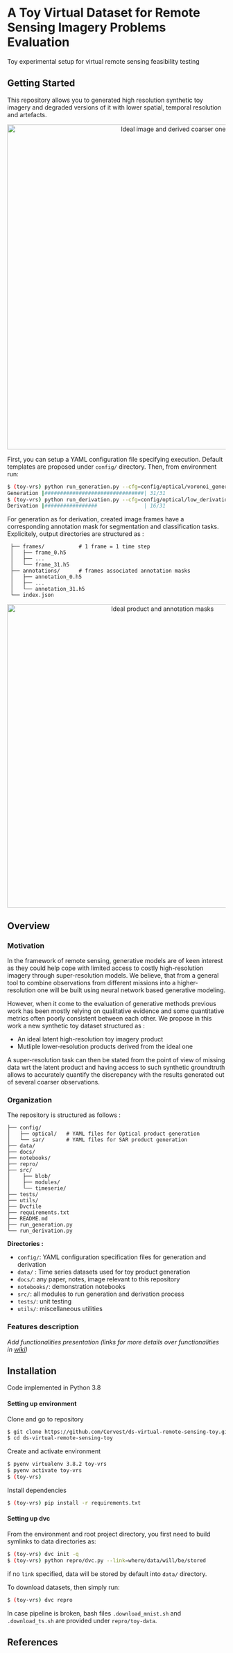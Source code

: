 # A Toy Virtual Dataset for Remote Sensing Imagery Problems Evaluation
Toy experimental setup for virtual remote sensing feasibility testing


## Getting Started

This repository allows you to generated high resolution synthetic toy imagery and degraded versions of it with lower spatial, temporal resolution and artefacts.

<p align="center">
<img src="https://github.com/Cervest/ds-virtual-remote-sensing-toy/blob/master/docs/source/img/latent_vs_derived.png" alt="Ideal image and derived coarser one" width="750"/>
 </p>

First, you can setup a YAML configuration file specifying execution. Default templates are proposed under `config/` directory. Then, from environment run:

```bash
$ (toy-vrs) python run_generation.py --cfg=config/optical/voronoi_generation_optical.yaml --o=sandbox/latent_product
Generation |################################| 31/31
$ (toy-vrs) python run_derivation.py --cfg=config/optical/low_derivation_optical.yaml --o=sandbox/derived_product
Derivation |#################               | 16/31
```

For generation as for derivation, created image frames have a corresponding annotation mask for segmentation and classification tasks. Explicitely, output directories are structured as :
```
 ├── frames/           # 1 frame = 1 time step
 │   ├── frame_0.h5
 │   ├── ...
 │   └── frame_31.h5
 ├── annotations/      # frames associated annotation masks
 │   ├── annotation_0.h5
 │   ├── ...
 │   └── annotation_31.h5
 └── index.json
 ```

<p align="center">
<img src="https://github.com/Cervest/ds-virtual-remote-sensing-toy/blob/master/docs/source/img/latent_product.png" alt="Ideal product and annotation masks" width="700"/>
</p>

## Overview

### Motivation

In the framework of remote sensing, generative models are of keen interest as they could help cope with limited access to costly high-resolution imagery through super-resolution models. We believe, that from a general tool to combine observations from different missions into a higher-resolution one will be built using neural network based generative modeling.

However, when it come to the evaluation of generative methods previous work has been mostly relying on qualitative evidence and some quantitative metrics often poorly consistent between each other. We propose in this work a new synthetic toy dataset structured as :

- An ideal latent high-resolution toy imagery product
- Mutliple lower-resolution products derived from the ideal one

A super-resolution task can then be stated from the point of view of missing data wrt the latent product and having access to such synthetic groundtruth allows to accurately quantify the discrepancy with the results generated out of several coarser observations.

### Organization

The repository is structured as follows :

```
├── config/
│   ├── optical/   # YAML files for Optical product generation
│   └── sar/       # YAML files for SAR product generation
├── data/
├── docs/
├── notebooks/
├── repro/
├── src/
│    ├── blob/
│    ├── modules/
│    └── timeserie/
├── tests/
├── utils/
├── Dvcfile
├── requirements.txt
├── README.md
├── run_generation.py
└── run_derivation.py
```

__Directories :__
- `config/`: YAML configuration specification files for generation and derivation
- `data/` : Time series datasets used for toy product generation
- `docs/`: any paper, notes, image relevant to this repository
- `notebooks/`: demonstration notebooks
- `src/`: all modules to run generation and derivation process
- `tests/`: unit testing
- `utils/`: miscellaneous utilities


### Features description
_Add functionalities presentation (links for more details over functionalities in [wiki](https://github.com/Cervest/ds-virtual-remote-sensing-toy/wiki))_

## Installation

Code implemented in Python 3.8

#### Setting up environment

Clone and go to repository
```bash
$ git clone https://github.com/Cervest/ds-virtual-remote-sensing-toy.git
$ cd ds-virtual-remote-sensing-toy
```

Create and activate environment
```bash
$ pyenv virtualenv 3.8.2 toy-vrs
$ pyenv activate toy-vrs
$ (toy-vrs)
```

Install dependencies
```bash
$ (toy-vrs) pip install -r requirements.txt
```

#### Setting up dvc

From the environment and root project directory, you first need to build
symlinks to data directories as:
```bash
$ (toy-vrs) dvc init -q
$ (toy-vrs) python repro/dvc.py --link=where/data/will/be/stored
```
if no `link` specified, data will be stored by default into `data/` directory.

To download datasets, then simply run:
```bash
$ (toy-vrs) dvc repro
```

In case pipeline is broken, bash files `.download_mnist.sh` and `.download_ts.sh` are provided under `repro/toy-data`.

## References
